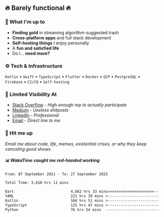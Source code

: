 ## 🔥 Barely functional 🔥

### 🎯 What I'm up to

- **Finding gold** in streaming algorithm-suggested trash
- **Cross-platform apps** and full stack development
- **Self-hosting things** I enjoy personally
- A **fun and satisfied life**
- Do I... **need more?**

### ⚙️ Tech & Infrastructure

`Kotlin` • `Swift` • `TypeScript` • `Flutter` • `Docker` • `GCP` • `PostgreSQL` • `Firebase` •
`CI/CD` • `Self-hosting`

### 🔗 Limited Visibility At

- [Stack Overflow](https://stackoverflow.com/users/15199864/deepanshu) - *High enough rep to
  actually participate*
- [Medium](https://medium.com/@deepanshuc2141) - *Useless shitposts*
- [LinkedIn](https://www.linkedin.com/in/chaudhary-deepanshu/) - *Professional*
- [Email](mailto:0qs8e9yn@duck.com) - *Direct line to me*

### 💬 Hit me up

*Email me about code, life, memes, existential crises, or why they keep canceling good shows*

##### 📊 *WakaTime caught me red-handed working*

<!--START_SECTION:waka-->

```txt
From: 07 September 2021 - To: 27 September 2025

Total Time: 5,610 hrs 11 mins

Dart                          4,662 hrs 33 mins>>>>>>>>>>>>>>>>>>>>>----   83.11 %
YAML                          221 hrs 39 mins >------------------------   03.95 %
Kotlin                        166 hrs 51 mins >------------------------   02.97 %
TypeScript                    125 hrs 47 mins >------------------------   02.24 %
Python                        76 hrs 54 mins  -------------------------   01.37 %
```

<!--END_SECTION:waka-->

<!---
If you're reading this in the raw file, you've gone too deep. Go back.
--->
